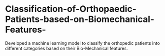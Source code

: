 # Classification-of-Orthopaedic-Patients-based-on-Biomechanical-Features-
Developed a machine learning model to classify the orthopedic patients into different categories based on their Bio-Mechanical features.
